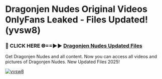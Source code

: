 # Dragonjen Nudes Original Videos 0nlyFans Leaked - Files Updated! (yvsw8)

<h3>🔴 CLICK HERE 🌐==►► <a href="https://tinyurl.com/5h6xmrr3" rel="nofollow">Dragonjen Nudes Updated Files</a></h3>

Get Dragonjen Nudes and all content. Now you can access all videos and pictures of Dragonjen Nudes. New Updated Files 2025!

[![yvsw8](https://i.imgur.com/KVD873Z.gif)](https://tinyurl.com/5h6xmrr3)
